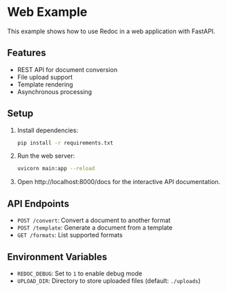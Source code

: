 # Web Example

This example shows how to use Redoc in a web application with FastAPI.

## Features

- REST API for document conversion
- File upload support
- Template rendering
- Asynchronous processing

## Setup

1. Install dependencies:
   ```bash
   pip install -r requirements.txt
   ```

2. Run the web server:
   ```bash
   uvicorn main:app --reload
   ```

3. Open http://localhost:8000/docs for the interactive API documentation.

## API Endpoints

- `POST /convert`: Convert a document to another format
- `POST /template`: Generate a document from a template
- `GET /formats`: List supported formats

## Environment Variables

- `REDOC_DEBUG`: Set to `1` to enable debug mode
- `UPLOAD_DIR`: Directory to store uploaded files (default: `./uploads`)
